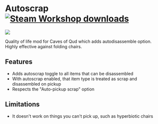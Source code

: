 # Autoscrap <a href="https://steamcommunity.com/sharedfiles/filedetails/?id=2361133364"><img src="https://img.shields.io/endpoint.svg?url=https%3A%2F%2Fshieldsio-steam-workshop.jross.me%2F2361133364&style=for-the-badge" alt="Steam Workshop downloads"></a>

<a href="https://steamcommunity.com/sharedfiles/filedetails/?id=2361133364"><img src="https://steamuserimages-a.akamaihd.net/ugc/1758060358333621912/8B9ADDF90BDD7D4BDE56132ABDC57C9505326112/?imw=637&imh=358&ima=fit&impolicy=Letterbox&imcolor=%23000000&letterbox=true"/></a>

Quality of life mod for Caves of Qud which adds autodisassemble option. Highly effective against folding chairs.

## Features

- Adds autoscrap toggle to all items that can be disassembled
- With autoscrap enabled, that item type is treated as scrap and disassembled on pickup
- Respects the "Auto-pickup scrap" option

## Limitations

- It doesn't work on things you can't pick up, such as hyperbiotic chairs
